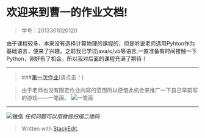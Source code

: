 

欢迎来到曹一的作业文档!
=====

 >学号：2013301020120   
 

由于课程较多，本来没有选择计算物理的课程的，但是听说老师选用Pyhton作为基础语言，便来了兴趣。之前我已学过java/c/vb等语言,一直准备有时间接触一下Python，刚好有了机会。所以我对后面的课程充满了期待！

--------------------
>###[第一次作业](https://github.com/breakingDboy/game_vb/blob/master/README.md)(请点击！)

> 由于老师也没有限定作业内容的范围所以便借此机会来推广一下自己早前写的游戏——一笔画。
![一笔画](http://i.imgur.com/1tXfoUr.png)

----

 ![微信](https://raw.githubusercontent.com/breakingDboy/computational_physics_2013301020120/master/weixin_image.png)
*任何问题可以用微信扫描二维码*
> Written with [StackEdit](https://stackedit.io/).
